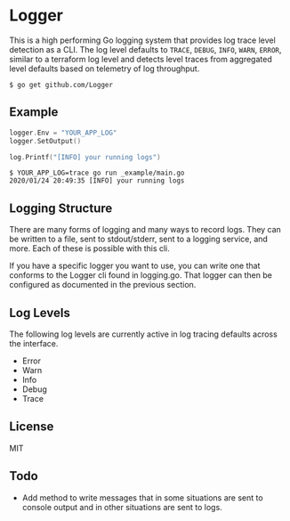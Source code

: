 Logger
==========



This is a high performing Go logging system that provides log trace level detection as a CLI.
The log level defaults to `TRACE`, `DEBUG`, `INFO`, `WARN`, `ERROR`, similar to a terraform log level and detects level traces from aggregated level defaults based on telemetry of log throughput.

```console
$ go get github.com/Logger
```

## Example

```go
logger.Env = "YOUR_APP_LOG"
logger.SetOutput()

log.Printf("[INFO] your running logs")
```

```console
$ YOUR_APP_LOG=trace go run _example/main.go
2020/01/24 20:49:35 [INFO] your running logs
```


## Logging Structure 
There are many forms of logging and many ways to record logs. They can be written to a file, sent to stdout/stderr, sent to a logging service, and more. Each of these is possible with this cli.

If you have a specific logger you want to use, you can write one that conforms to the Logger cli found in logging.go. That logger can then be configured as documented in the previous section.


## Log Levels
The following log levels are currently active in log tracing defaults across the interface.

- Error
- Warn
- Info
- Debug
- Trace

## License
MIT


## Todo

 - Add method to write messages that in some situations are sent to console output and in other situations are sent to logs. 
 
